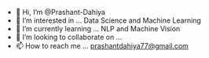 - 👋 Hi, I’m @Prashant-Dahiya
- 👀 I’m interested in ... Data Science and Machine Learning
- 🌱 I’m currently learning ... NLP and Machine Vision
- 💞️ I’m looking to collaborate on ...
- 📫 How to reach me ... prashantdahiya77@gmail.com

<!---
Prashant-Dahiya/Prashant-Dahiya is a ✨ special ✨ repository because its `README.md` (this file) appears on your GitHub profile.
You can click the Preview link to take a look at your changes.
--->
